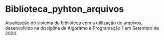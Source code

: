 # Biblioteca_pyhton_arquivos
Atualização do sistema de biblioteca com a utilização de arquivos, desenvolvido na disciplina de Algoritmo e Programação 1 em Setembro de 2020.
